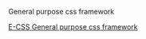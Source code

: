 General purpose css framework

<p><a href="scss/styles.css" target="_blank">E-CSS General purpose css framework</a></p>

